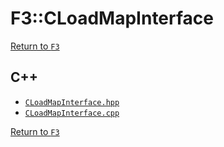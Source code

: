 # F3::CLoadMapInterface

[Return to `F3`](/docs/F3.md)

## C++

- [`CLoadMapInterface.hpp`](/c++/include/CLoadMapInterface.hpp)
- [`CLoadMapInterface.cpp`](/c++/source/CLoadMapInterface.cpp)

[Return to `F3`](/docs/F3.md)
